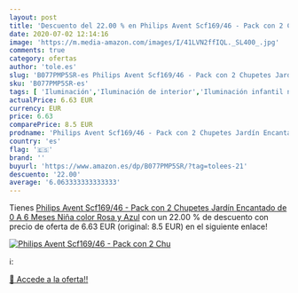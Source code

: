 ```yaml
---
layout: post
title: 'Descuento del 22.00 % en Philips Avent Scf169/46 - Pack con 2 Chu'
date: 2020-07-02 12:14:16
image: 'https://m.media-amazon.com/images/I/41LVN2ffIQL._SL400_.jpg'
comments: true
category: ofertas
author: 'tole.es'
slug: 'B077PMP5SR-es Philips Avent Scf169/46 - Pack con 2 Chupetes Jardín...'
sku: 'B077PMP5SR-es'
tags: [ 'Iluminación','Iluminación de interior','Iluminación infantil nocturna','Lámparas e iluminación infantil','avent','chupetes', ]
actualPrice: 6.63 EUR
currency: EUR
price: 6.63
comparePrice: 8.5 EUR
prodname: 'Philips Avent Scf169/46 - Pack con 2 Chupetes Jardín Encantado  de 0 A 6 Meses  Niña  color Rosa y Azul'
country: 'es'
flag: '🇪🇸'
brand: ''
buyurl: 'https://www.amazon.es/dp/B077PMP5SR/?tag=tolees-21'
descuento: '22.00'
average: '6.063333333333333'
---
```


Tienes [Philips Avent Scf169/46 - Pack con 2 Chupetes Jardín Encantado  de 0 A 6 Meses  Niña  color Rosa y Azul](https://www.amazon.es/dp/B077PMP5SR/?tag=tolees-21) con un 22.00 % de descuento con precio de oferta de 6.63 EUR (original: 8.5 EUR) en el siguiente enlace!

[![Philips Avent Scf169/46 - Pack con 2 Chu](https://m.media-amazon.com/images/I/41LVN2ffIQL._SL400_.jpg)](https://www.amazon.es/dp/B077PMP5SR/?tag=tolees-21)

ℹ️:


[🛒 Accede a la oferta!!](https://www.amazon.es/dp/B077PMP5SR/?tag=tolees-21)
